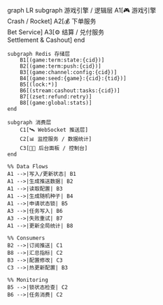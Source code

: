 graph LR
    subgraph 游戏引擎 / 逻辑层
        A1[🎮 游戏引擎<br>Crash / Rocket]
        A2[💰 下单服务<br>Bet Service]
        A3[⚙️ 结算 / 兑付服务<br>Settlement & Cashout]
    end

    subgraph Redis 存储层
        B1[(game:term:state:{cid})]
        B2[(game:term:push:{cid})]
        B3[(game:channel:config:{cid})]
        B4[(game:seed:{game}:{cid}:{tid})]
        B5[(lock:*)]
        B6[(stream:cashout:tasks:{cid})]
        B7[(zset:refund:retry)]
        B8[(game:global:stats)]
    end

    subgraph 消费层
        C1[🛰️ WebSocket 推送层]
        C2[📊 监控服务 / 数据统计]
        C3[👩‍💼 后台面板 / 控制台]
    end

    %% Data Flows
    A1 -->|写入/更新状态| B1
    A1 -->|生成推送数据| B2
    A1 -->|读取配置| B3
    A1 -->|生成随机种子| B4
    A1 -->|申请状态锁| B5
    A3 -->|任务写入| B6
    A3 -->|失败重试| B7
    A1 -->|更新全局统计| B8

    %% Consumers
    B2 -->|订阅推送| C1
    B8 -->|汇总指标| C2
    B3 -->|配置修改| C3
    C3 -->|热更新配置| B3

    %% Monitoring
    B5 -->|锁状态检查| C2
    B6 -->|任务消费| C2
